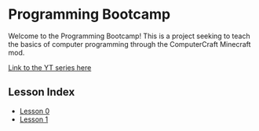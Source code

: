 # Programming Bootcamp

Welcome to the Programming Bootcamp! This is a project seeking to teach the
basics of computer programming through the ComputerCraft Minecraft mod.

[Link to the YT series here](https://www.youtube.com/watch?v=v_VubQ_NZMc&list=PLh7krookfcXGelOulKalDzkJ23GEk3xJi)

## Lesson Index

- [Lesson 0](https://github.com/M3L6H/programming-bootcamp/blob/lesson-0/writeups/Lesson%200.md)
- [Lesson 1](https://github.com/M3L6H/programming-bootcamp/blob/lesson-1/writeups/Lesson%201.md)

